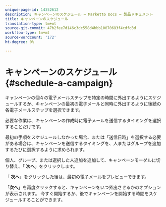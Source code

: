 ```yaml
---
unique-page-id: 14352612
description: キャンペーンのスケジュール — Marketto Docs — 製品ドキュメント
title: キャンペーンのスケジュール
translation-type: tm+mt
source-git-commit: 47b2fee7d146c3dc558d4bbb10070683f4cdfd3d
workflow-type: tm+mt
source-wordcount: '172'
ht-degree: 0%

---
```



# キャンペーンのスケジュール {#schedule-a-campaign}

キャンペーンの個々の電子メールステップを特定の時間に外出するようにスケジュールするか、キャンペーンの最初の電子メールと同時に外出するように後続の各電子メールステップを選択できます。

必要な作業は、キャンペーンの作成時に電子メールを送信するタイミングを選択することだけです。

最初の手順をスケジュールしなかった場合、または「送信日時」を選択する必要がある場合は、キャンペーンを送信するタイミングを、人またはグループを追加するたびに選択するように求められます。

個人、グループ、または選択した人追加を追加して、キャンペーンモーダルに切り替え、「 **次へ**」をクリックします。

「 **次へ**」をクリックした後は、最初の電子メールをプレビューできます。

「**次へ**」を再度クリックすると、キャンペーンをいつ外出させるかのオプションが表示されます。 今すぐ開始するか、後でキャンペーンを開始する時間をスケジュールすることができます。

